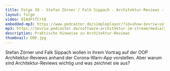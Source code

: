 ```yaml
---
title: Folge 39 - Stefan Zörner / Falk Sippach - Architektur-Reviews - Live von der OOP
layout: folge
video: 8IAdFtTCrt8
embedded-mp3: https://www.podcaster.de/simpleplayer/?id=show~1evriw~software-architektur-im-stream~pod-602969f738bd2201621570&v=1613328280
mp3: https://1evriw.podcaster.de/software-architektur-im-stream/media/ZoernerSippach.mp3
description: Praktische Hinweise zu Architektur-Reviews
thumbnail: OOP.jpg
---
```


Stefan Zörner und Falk Sippach wollen in ihrem Vortrag auf der OOP
Architektur-Reviews anhand der Corona-Warn-App vorstellen. Aber warum
sind Architektur-Reviews wichtig und was zeichnet sie aus?
